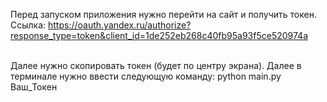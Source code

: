 Перед запуском приложения нужно перейти на сайт и получить токен. Ссылка: https://oauth.yandex.ru/authorize?response_type=token&client_id=1de252eb268c40fb95a93f5ce520974a<br><br>

Далее нужно скопировать токен (будет по центру экрана). Далее в терминале нужно ввести следующую команду: python main.py Ваш_Токен
